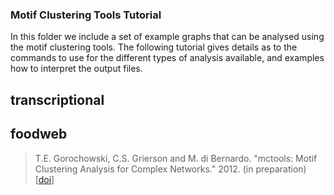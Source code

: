 ### Motif Clustering Tools Tutorial

In this folder we include a set of example graphs that can be analysed using the motif clustering tools. The following tutorial gives details as to the commands to use for the different types of analysis available, and examples how to interpret the output files.

## transcriptional

## foodweb


>T.E. Gorochowski, C.S. Grierson and M. di Bernardo. "mctools: Motif Clustering Analysis for Complex Networks." 2012. (in preparation) [[doi](http://chofski.github.com/mctools/)]
